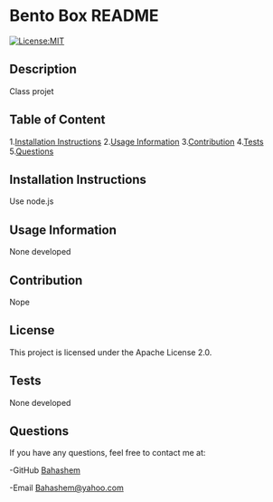 
  
  # Bento Box README

  [![License:MIT](https://img.shields.io/badge/License-Apache%202.0-blue.svg)](https://opensource.org/licenses/Apache-2.0)

  ## Description

  Class projet

  ## Table of Content
  1.[Installation Instructions](#installation-instructions)
  2.[Usage Information](#usage-information)
  3.[Contribution](#contribution)
  4.[Tests](#tests)
  5.[Questions](#questions)

  ## Installation Instructions

  Use node.js

  ## Usage Information
  None developed

  ## Contribution 
  Nope

  ## License
 This project is licensed under the Apache License 2.0.

  ## Tests 
  None developed

  ## Questions
If you have any questions, feel free to contact me at:

-GitHub [Bahashem](https://github.com/Bahashem)

-Email [Bahashem@yahoo.com](mailto:Bahashem@yahoo.com)

